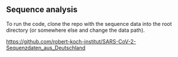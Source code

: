 ## Sequence analysis

To run the code, clone the repo with the sequence data
into the root directory (or somewhere else and change the data path).

https://github.com/robert-koch-institut/SARS-CoV-2-Sequenzdaten_aus_Deutschland
